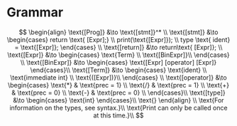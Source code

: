 # Grammar
$$ 
\begin{align}
    \text{[Prog]} &\to \text{[stmt]}^* \\
    \text{[stmt]} &\to 
        \begin{cases}
        return \text{ [Expr];} \\
        print(\text{[Expr]}); \\
        type \text{ ident} = \text{[Expr]};
        \end{cases} \\
    \text{[return]} &\to return\text{ [Expr]}; 
    \\
    \text{[Expr]} &\to 
    \begin{cases}
        \text{Term} \\
        \text{[BinExpr]}\\
    \end{cases} \\
    \text{[BinExpr]} &\to
    \begin{cases}
        \text{[Expr] [operator] [Expr]}
    \end{cases}\\
    \text{[Term]} &\to
    \begin{cases}
        \text{ident} \\
        \text{immediate int} \\
        \text{([Expr])}\\
    \end{cases} \\
    \text{[operator]} &\to
    \begin{cases}
        \text{*} & \text{prec = 1} \\
        \text{/} & \text{prec = 1} \\
        \text{+} & \text{prec = 0} \\
        \text{-} & \text{prec = 0} \\
    \end{cases}\\
    \text{[type]} &\to 
        \begin{cases}
            \text{int}
        \end{cases}\\
    \text{}
\end{align} \\
    \text{For information on the types, see syntax.}\\
    \text{Print can only be called once at this time.}\\
$$